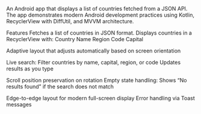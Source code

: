 An Android app that displays a list of countries fetched from a JSON API.
The app demonstrates modern Android development practices using Kotlin, RecyclerView with DiffUtil, and MVVM architecture.

Features
Fetches a list of countries in JSON format.
Displays countries in a RecyclerView with:
Country Name
Region
Code
Capital

Adaptive layout that adjusts automatically based on screen orientation

Live search:
Filter countries by name, capital, region, or code
Updates results as you type

Scroll position preservation on rotation
Empty state handling:
Shows “No results found” if the search does not match

Edge-to-edge layout for modern full-screen display
Error handling via Toast messages
